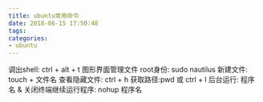 ```yaml
---
title: ubuntu常用命令
date: 2018-06-15 17:50:48
tags:
categories:
- ubuntu
---
```

调出shell: ctrl + alt + t
图形界面管理文件 root身份: sudo nautilus
新建文件: touch + 文件名
查看隐藏文件: ctrl + h
获取路径:pwd 或 ctrl + l
后台运行: 程序名 &
关闭终端继续运行程序: nohup 程序名

